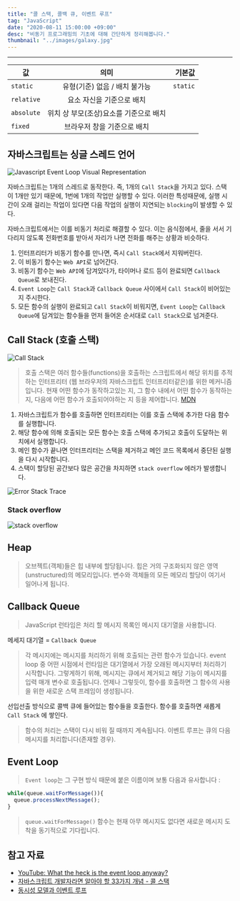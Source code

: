 ```yaml
---
title: "콜 스택, 콜백 큐, 이벤트 루프"
tag: "JavaScript"
date: "2020-08-11 15:00:00 +09:00"
desc: "비동기 프로그래밍의 기초에 대해 간단하게 정리해봅니다."
thumbnail: "../images/galaxy.jpg"
---
```


---

| 값         |                  의미                  |   기본값 |
| ---------- | :------------------------------------: | -------: |
| `static`   |     유형(기준) 없음 / 배치 불가능      | `static` |
| `relative` |       요소 자신을 기준으로 배치        |          |
| `absolute` | 위치 상 부모(조상)요소를 기준으로 배치 |          |
| `fixed`    |      브라우저 창을 기준으로 배치       |          |

## 자바스크립트는 싱글 스레드 언어

![Javascript Event Loop Visual Representation](https://img.velog.io/post-images/jakeseo_me/37657cb0-4975-11e9-b570-3dfe666b85e0/JavascriptEventLoop1.png?w=1024)

자바스크립트는 1개의 스레드로 동작한다. 즉, 1개의 `Call Stack`을 가지고 있다. 스택이 1개만 있기 때문에, 1번에 1개의 작업만 실행할 수 있다. 이러한 특성때문에, 실행 시간이 오래 걸리는 작업이 있다면 다음 작업의 실행이 지연되는 `blocking`이 발생할 수 있다.

자바스크립트에서는 이를 비동기 처리로 해결할 수 있다. 이는 음식점에서, 줄을 서서 기다리지 않도록 전화번호를 받아서 자리가 나면 전화를 해주는 상황과 비슷하다.

1. 인터프리터가 비동기 함수를 만나면, 즉시 `Call Stack`에서 지워버린다.
2. 이 비동기 함수는 `Web API`로 넘어간다.
3. 비동기 함수는 `Web API`에 담겨있다가, 타이머나 로드 등이 완료되면 `Callback Queue`로 보내진다.
4. `Event Loop`는 `Call Stack`과 `Callback Queue` 사이에서 `Call Stack`이 비어있는지 주시한다.
5. 모든 함수의 실행이 완료되고 `Call Stack`이 비워지면, `Event Loop`는 `Callback Queue`에 담겨있는 함수들을 먼저 들어온 순서대로 `Call Stack`으로 넘겨준다.

## Call Stack (호출 스택)

![Call Stack](https://img.velog.io/post-images/jakeseo_me/fc418e50-456c-11e9-83dd-8359947fc569/callstack.gif?w=1024)

> 호출 스택은 여러 함수들(functions)을 호출하는 스크립트에서 해당 위치를 추적하는 인터프리터 (웹 브라우저의 자바스크립트 인터프리터같은)를 위한 메커니즘입니다. 현재 어떤 함수가 동작하고있는 지, 그 함수 내에서 어떤 함수가 동작하는 지, 다음에 어떤 함수가 호출되어야하는 지 등을 제어합니다. [MDN](https://developer.mozilla.org/ko/docs/Glossary/Call_stack)

1. 자바스크립트가 함수를 호출하면 인터프리터는 이를 호출 스택에 추가한 다음 함수를 실행합니다.
2. 해당 함수에 의해 호출되는 모든 함수는 호출 스택에 추가되고 호출이 도달하는 위치에서 실행합니다.
3. 메인 함수가 끝나면 인터프리터는 스택을 제거하고 메인 코드 목록에서 중단된 실행을 다시 시작합니다.
4. 스택이 할당된 공간보다 많은 공간을 차지하면 `stack overflow` 에러가 발생합니다.

![Error Stack Trace](https://img.velog.io/post-images/jakeseo_me/ce05cad0-472c-11e9-b667-3db1122c69c1/failedStack.png?w=1024)

### Stack overflow

![stack overflow](https://img.velog.io/post-images/jakeseo_me/4be3ee00-472d-11e9-991d-a3c0d2a4a33c/ChromeStackOverFlow.png?w=1024)

## Heap

> 오브젝트(객체)들은 힙 내부에 할당됩니다. 힙은 거의 구조화되지 않은 영역(unstructured)의 메모리입니다. 변수와 객체들의 모든 메모리 할당이 여기서 일어나게 됩니다.

## Callback Queue

> JavaScript 런타임은 처리 할 메시지 목록인 메시지 대기열을 사용합니다.  

메세지 대기열 = `Callback Queue`

> 각 메시지에는 메시지를 처리하기 위해 호출되는 관련 함수가 있습니다. event loop 중 어떤 시점에서 런타임은 대기열에서 가장 오래된 메시지부터 처리하기 시작합니다. 그렇게하기 위해, 메시지는 큐에서 제거되고 해당 기능이 메시지를 입력 매개 변수로 호출됩니다. 언제나 그렇듯이, 함수를 호출하면 그 함수의 사용을 위한 새로운 스택 프레임이 생성됩니다.

선입선출 방식으로 콜백 큐에 들어있는 함수들을 호출한다. 함수를 호출하면 새롭게 `Call Stack` 에 쌓인다.

> 함수의 처리는 스택이 다시 비워 질 때까지 계속됩니다. 이벤트 루프는 큐의 다음 메시지를 처리합니다(존재할 경우).

## Event Loop

> `Event loop`는 그 구현 방식 때문에 붙은 이름이며 보통 다음과 유사합니다 :

```js
while(queue.waitForMessage()){
  queue.processNextMessage();
}
```

> `queue.waitForMessage()` 함수는 현재 아무 메시지도 없다면 새로운 메시지 도착을 동기적으로 기다립니다.

## 참고 자료

- [YouTube: What the heck is the event loop anyway?](https://www.youtube.com/watch?v=8aGhZQkoFbQ&feature=youtu.be)  
- [자바스크립트 개발자라면 알아야 할 33가지 개념 - 콜 스택](https://velog.io/@jakeseo_me/2019-03-15-2303-%EC%9E%91%EC%84%B1%EB%90%A8-rmjta5a3xh)
- [동시성 모델과 이벤트 루프](https://developer.mozilla.org/ko/docs/Web/JavaScript/EventLoop)
